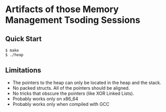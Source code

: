 # Artifacts of those Memory Management Tsoding Sessions

## Quick Start

```console
$ make
$ ./heap
```

## Limitations

- The pointers to the heap can only be located in the heap and the stack.
- No packed structs. All of the pointers should be aligned.
- No tricks that obscure the pointers (like XOR Linked Lists).
- Probably works only on x86_64
- Probably works only when compiled with GCC
